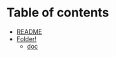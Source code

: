 # Table of contents

* [README](README.md)
* [Folder!](Experiments/README.md)
  * [doc](Experiments/doc.md)

